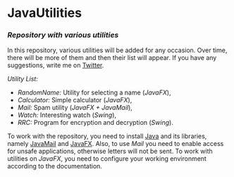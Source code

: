 # JavaUtilities
### _Repository with various utilities_

In this repository, various utilities will be added for any occasion.
Over time, there will be more of them and then their list will appear.
If you have any suggestions, write me on [Twitter](https://twitter.com/merive_).

_Utility List:_
* _RandomName:_ Utility for selecting a name (_JavaFX_),
* _Calculator:_ Simple calculator (_JavaFX_),
* _Mail:_ Spam utility (_JavaFX + JavaMail_),
* _Watch:_ Interesting watch (_Swing_),
* _RRC:_ Program for encryption and decryption (_Swing_).

To work with the repository, you need to install [Java](https://www.oracle.com/java/technologies/javase-downloads.html) and its libraries,
 namely [JavaMail](https://github.com/javaee/javamail/releases) and [JavaFX](https://gluonhq.com/products/javafx/).
 Also, to use _Mail_ you need to enable access for unsafe applications, otherwise letters will not be sent.
 To work with utilities on _JavaFX_, you need to configure your working environment according to the documentation.